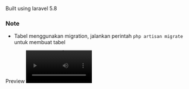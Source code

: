 Built using laravel 5.8

### Note
- Tabel menggunakan migration, jalankan perintah `php artisan migrate` untuk membuat tabel

Preview
<video src='https://user-images.githubusercontent.com/29016859/174471909-481f88f0-3001-4c72-8ec3-18d2f3f5ac2d.mov' width=180/>
